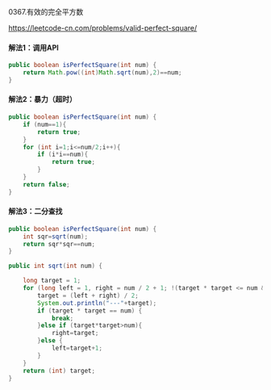0367.有效的完全平方数

https://leetcode-cn.com/problems/valid-perfect-square/

#### 解法1：调用API



```java
public boolean isPerfectSquare(int num) {
    return Math.pow((int)Math.sqrt(num),2)==num;
}
```



#### 解法2：暴力（超时）

```java
public boolean isPerfectSquare(int num) {
    if (num==1){
        return true;
    }
    for (int i=1;i<=num/2;i++){
        if (i*i==num){
            return true;
        }
    }
    return false;
}
```



#### 解法3：二分查找



```java
public boolean isPerfectSquare(int num) {
    int sqr=sqrt(num);
    return sqr*sqr==num;
}

public int sqrt(int num) {

    long target = 1;
    for (long left = 1, right = num / 2 + 1; !(target * target <= num && (target + 1) * (target + 1) > num); ) {
        target = (left + right) / 2;
        System.out.println("---"+target);
        if (target * target == num) {
            break;
        }else if (target*target>num){
            right=target;
        }else {
            left=target+1;
        }
    }
    return (int) target;
}
```

